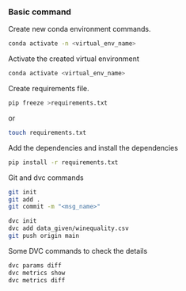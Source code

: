 ### Basic command 

Create new conda environment commands.
```bash
conda activate -n <virtual_env_name>
```

Activate the created virtual environment
```bash
conda activate <virtual_env_name>
```

Create requirements file.
```bash
pip freeze >requirements.txt
```
or
```bash
touch requirements.txt
```

Add the dependencies and install the dependencies
```bash
pip install -r requirements.txt
```

Git and dvc commands

```bash
git init
git add .
git commit -m "<msg_name>"

dvc init
dvc add data_given/winequality.csv
git push origin main
```

Some DVC commands to check the details
```bash
dvc params diff
dvc metrics show
dvc metrics diff
```
